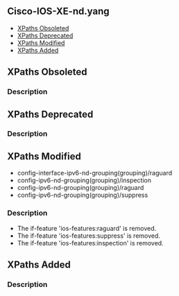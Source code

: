 ## Cisco-IOS-XE-nd.yang


- [XPaths Obsoleted](#xpaths-obsoleted)
- [XPaths Deprecated](#xpaths-deprecated)
- [XPaths Modified](#xpaths-modified)
- [XPaths Added](#xpaths-added)

## XPaths Obsoleted

### Description

## XPaths Deprecated

### Description

## XPaths Modified

- config-interface-ipv6-nd-grouping(grouping)/raguard
- config-ipv6-nd-grouping(grouping)/inspection
- config-ipv6-nd-grouping(grouping)/raguard
- config-ipv6-nd-grouping(grouping)/suppress

### Description

- The if-feature 'ios-features:raguard' is removed.
- The if-feature 'ios-features:suppress' is removed.
- The if-feature 'ios-features:inspection' is removed.

## XPaths Added

### Description
